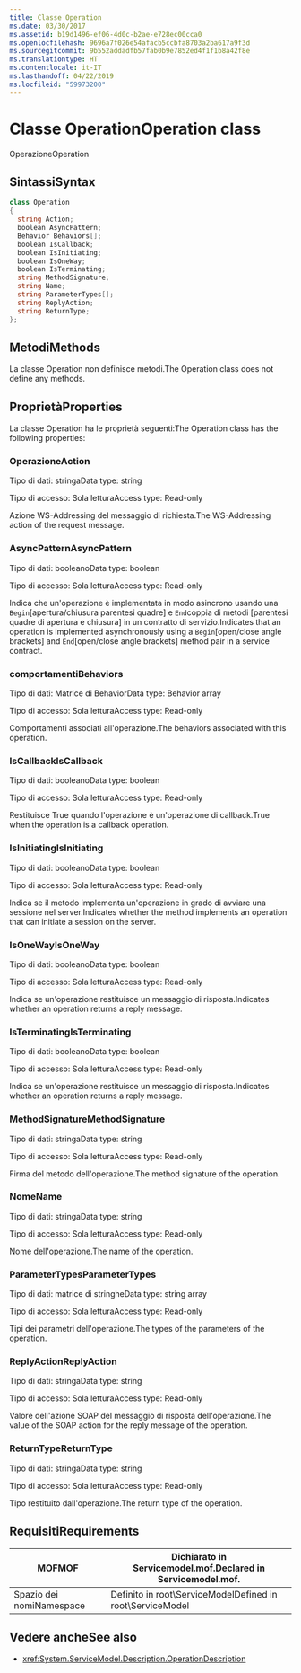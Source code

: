 ```yaml
---
title: Classe Operation
ms.date: 03/30/2017
ms.assetid: b19d1496-ef06-4d0c-b2ae-e728ec00cca0
ms.openlocfilehash: 9696a7f026e54afacb5ccbfa8703a2ba617a9f3d
ms.sourcegitcommit: 9b552addadfb57fab0b9e7852ed4f1f1b8a42f8e
ms.translationtype: HT
ms.contentlocale: it-IT
ms.lasthandoff: 04/22/2019
ms.locfileid: "59973200"
---
```

# <a name="operation-class"></a><span data-ttu-id="59e53-102">Classe Operation</span><span class="sxs-lookup"><span data-stu-id="59e53-102">Operation class</span></span>
<span data-ttu-id="59e53-103">Operazione</span><span class="sxs-lookup"><span data-stu-id="59e53-103">Operation</span></span>  
  
## <a name="syntax"></a><span data-ttu-id="59e53-104">Sintassi</span><span class="sxs-lookup"><span data-stu-id="59e53-104">Syntax</span></span>  
  
```csharp
class Operation  
{  
  string Action;  
  boolean AsyncPattern;  
  Behavior Behaviors[];  
  boolean IsCallback;  
  boolean IsInitiating;  
  boolean IsOneWay;  
  boolean IsTerminating;  
  string MethodSignature;  
  string Name;  
  string ParameterTypes[];  
  string ReplyAction;  
  string ReturnType;  
};  
```  
  
## <a name="methods"></a><span data-ttu-id="59e53-105">Metodi</span><span class="sxs-lookup"><span data-stu-id="59e53-105">Methods</span></span>  
 <span data-ttu-id="59e53-106">La classe Operation non definisce metodi.</span><span class="sxs-lookup"><span data-stu-id="59e53-106">The Operation class does not define any methods.</span></span>  
  
## <a name="properties"></a><span data-ttu-id="59e53-107">Proprietà</span><span class="sxs-lookup"><span data-stu-id="59e53-107">Properties</span></span>  
 <span data-ttu-id="59e53-108">La classe Operation ha le proprietà seguenti:</span><span class="sxs-lookup"><span data-stu-id="59e53-108">The Operation class has the following properties:</span></span>  
  
### <a name="action"></a><span data-ttu-id="59e53-109">Operazione</span><span class="sxs-lookup"><span data-stu-id="59e53-109">Action</span></span>  
 <span data-ttu-id="59e53-110">Tipo di dati: stringa</span><span class="sxs-lookup"><span data-stu-id="59e53-110">Data type: string</span></span>  
  
 <span data-ttu-id="59e53-111">Tipo di accesso: Sola lettura</span><span class="sxs-lookup"><span data-stu-id="59e53-111">Access type: Read-only</span></span>  
  
 <span data-ttu-id="59e53-112">Azione WS-Addressing del messaggio di richiesta.</span><span class="sxs-lookup"><span data-stu-id="59e53-112">The WS-Addressing action of the request message.</span></span>  
  
### <a name="asyncpattern"></a><span data-ttu-id="59e53-113">AsyncPattern</span><span class="sxs-lookup"><span data-stu-id="59e53-113">AsyncPattern</span></span>  
 <span data-ttu-id="59e53-114">Tipo di dati: booleano</span><span class="sxs-lookup"><span data-stu-id="59e53-114">Data type: boolean</span></span>  
  
 <span data-ttu-id="59e53-115">Tipo di accesso: Sola lettura</span><span class="sxs-lookup"><span data-stu-id="59e53-115">Access type: Read-only</span></span>  
  
 <span data-ttu-id="59e53-116">Indica che un'operazione è implementata in modo asincrono usando una `Begin`[apertura/chiusura parentesi quadre] e `End`coppia di metodi [parentesi quadre di apertura e chiusura] in un contratto di servizio.</span><span class="sxs-lookup"><span data-stu-id="59e53-116">Indicates that an operation is implemented asynchronously using a `Begin`[open/close angle brackets] and `End`[open/close angle brackets] method pair in a service contract.</span></span>  
  
### <a name="behaviors"></a><span data-ttu-id="59e53-117">comportamenti</span><span class="sxs-lookup"><span data-stu-id="59e53-117">Behaviors</span></span>  
 <span data-ttu-id="59e53-118">Tipo di dati: Matrice di Behavior</span><span class="sxs-lookup"><span data-stu-id="59e53-118">Data type: Behavior array</span></span>  
  
 <span data-ttu-id="59e53-119">Tipo di accesso: Sola lettura</span><span class="sxs-lookup"><span data-stu-id="59e53-119">Access type: Read-only</span></span>  
  
 <span data-ttu-id="59e53-120">Comportamenti associati all'operazione.</span><span class="sxs-lookup"><span data-stu-id="59e53-120">The behaviors associated with this operation.</span></span>  
  
### <a name="iscallback"></a><span data-ttu-id="59e53-121">IsCallback</span><span class="sxs-lookup"><span data-stu-id="59e53-121">IsCallback</span></span>  
 <span data-ttu-id="59e53-122">Tipo di dati: booleano</span><span class="sxs-lookup"><span data-stu-id="59e53-122">Data type: boolean</span></span>  
  
 <span data-ttu-id="59e53-123">Tipo di accesso: Sola lettura</span><span class="sxs-lookup"><span data-stu-id="59e53-123">Access type: Read-only</span></span>  
  
 <span data-ttu-id="59e53-124">Restituisce True quando l'operazione è un'operazione di callback.</span><span class="sxs-lookup"><span data-stu-id="59e53-124">True when the operation is a callback operation.</span></span>  
  
### <a name="isinitiating"></a><span data-ttu-id="59e53-125">IsInitiating</span><span class="sxs-lookup"><span data-stu-id="59e53-125">IsInitiating</span></span>  
 <span data-ttu-id="59e53-126">Tipo di dati: booleano</span><span class="sxs-lookup"><span data-stu-id="59e53-126">Data type: boolean</span></span>  
  
 <span data-ttu-id="59e53-127">Tipo di accesso: Sola lettura</span><span class="sxs-lookup"><span data-stu-id="59e53-127">Access type: Read-only</span></span>  
  
 <span data-ttu-id="59e53-128">Indica se il metodo implementa un'operazione in grado di avviare una sessione nel server.</span><span class="sxs-lookup"><span data-stu-id="59e53-128">Indicates whether the method implements an operation that can initiate a session on the server.</span></span>  
  
### <a name="isoneway"></a><span data-ttu-id="59e53-129">IsOneWay</span><span class="sxs-lookup"><span data-stu-id="59e53-129">IsOneWay</span></span>  
 <span data-ttu-id="59e53-130">Tipo di dati: booleano</span><span class="sxs-lookup"><span data-stu-id="59e53-130">Data type: boolean</span></span>  
  
 <span data-ttu-id="59e53-131">Tipo di accesso: Sola lettura</span><span class="sxs-lookup"><span data-stu-id="59e53-131">Access type: Read-only</span></span>  
  
 <span data-ttu-id="59e53-132">Indica se un'operazione restituisce un messaggio di risposta.</span><span class="sxs-lookup"><span data-stu-id="59e53-132">Indicates whether an operation returns a reply message.</span></span>  
  
### <a name="isterminating"></a><span data-ttu-id="59e53-133">IsTerminating</span><span class="sxs-lookup"><span data-stu-id="59e53-133">IsTerminating</span></span>  
 <span data-ttu-id="59e53-134">Tipo di dati: booleano</span><span class="sxs-lookup"><span data-stu-id="59e53-134">Data type: boolean</span></span>  
  
 <span data-ttu-id="59e53-135">Tipo di accesso: Sola lettura</span><span class="sxs-lookup"><span data-stu-id="59e53-135">Access type: Read-only</span></span>  
  
 <span data-ttu-id="59e53-136">Indica se un'operazione restituisce un messaggio di risposta.</span><span class="sxs-lookup"><span data-stu-id="59e53-136">Indicates whether an operation returns a reply message.</span></span>  
  
### <a name="methodsignature"></a><span data-ttu-id="59e53-137">MethodSignature</span><span class="sxs-lookup"><span data-stu-id="59e53-137">MethodSignature</span></span>  
 <span data-ttu-id="59e53-138">Tipo di dati: stringa</span><span class="sxs-lookup"><span data-stu-id="59e53-138">Data type: string</span></span>  
  
 <span data-ttu-id="59e53-139">Tipo di accesso: Sola lettura</span><span class="sxs-lookup"><span data-stu-id="59e53-139">Access type: Read-only</span></span>  
  
 <span data-ttu-id="59e53-140">Firma del metodo dell'operazione.</span><span class="sxs-lookup"><span data-stu-id="59e53-140">The method signature of the operation.</span></span>  
  
### <a name="name"></a><span data-ttu-id="59e53-141">Nome</span><span class="sxs-lookup"><span data-stu-id="59e53-141">Name</span></span>  
 <span data-ttu-id="59e53-142">Tipo di dati: stringa</span><span class="sxs-lookup"><span data-stu-id="59e53-142">Data type: string</span></span>  
  
 <span data-ttu-id="59e53-143">Tipo di accesso: Sola lettura</span><span class="sxs-lookup"><span data-stu-id="59e53-143">Access type: Read-only</span></span>  
  
 <span data-ttu-id="59e53-144">Nome dell'operazione.</span><span class="sxs-lookup"><span data-stu-id="59e53-144">The name of the operation.</span></span>  
  
### <a name="parametertypes"></a><span data-ttu-id="59e53-145">ParameterTypes</span><span class="sxs-lookup"><span data-stu-id="59e53-145">ParameterTypes</span></span>  
 <span data-ttu-id="59e53-146">Tipo di dati: matrice di stringhe</span><span class="sxs-lookup"><span data-stu-id="59e53-146">Data type: string array</span></span>  
  
 <span data-ttu-id="59e53-147">Tipo di accesso: Sola lettura</span><span class="sxs-lookup"><span data-stu-id="59e53-147">Access type: Read-only</span></span>  
  
 <span data-ttu-id="59e53-148">Tipi dei parametri dell'operazione.</span><span class="sxs-lookup"><span data-stu-id="59e53-148">The types of the parameters of the operation.</span></span>  
  
### <a name="replyaction"></a><span data-ttu-id="59e53-149">ReplyAction</span><span class="sxs-lookup"><span data-stu-id="59e53-149">ReplyAction</span></span>  
 <span data-ttu-id="59e53-150">Tipo di dati: stringa</span><span class="sxs-lookup"><span data-stu-id="59e53-150">Data type: string</span></span>  
  
 <span data-ttu-id="59e53-151">Tipo di accesso: Sola lettura</span><span class="sxs-lookup"><span data-stu-id="59e53-151">Access type: Read-only</span></span>  
  
 <span data-ttu-id="59e53-152">Valore dell'azione SOAP del messaggio di risposta dell'operazione.</span><span class="sxs-lookup"><span data-stu-id="59e53-152">The value of the SOAP action for the reply message of the operation.</span></span>  
  
### <a name="returntype"></a><span data-ttu-id="59e53-153">ReturnType</span><span class="sxs-lookup"><span data-stu-id="59e53-153">ReturnType</span></span>  
 <span data-ttu-id="59e53-154">Tipo di dati: stringa</span><span class="sxs-lookup"><span data-stu-id="59e53-154">Data type: string</span></span>  
  
 <span data-ttu-id="59e53-155">Tipo di accesso: Sola lettura</span><span class="sxs-lookup"><span data-stu-id="59e53-155">Access type: Read-only</span></span>  
  
 <span data-ttu-id="59e53-156">Tipo restituito dall'operazione.</span><span class="sxs-lookup"><span data-stu-id="59e53-156">The return type of the operation.</span></span>  
  
## <a name="requirements"></a><span data-ttu-id="59e53-157">Requisiti</span><span class="sxs-lookup"><span data-stu-id="59e53-157">Requirements</span></span>  
  
|<span data-ttu-id="59e53-158">MOF</span><span class="sxs-lookup"><span data-stu-id="59e53-158">MOF</span></span>|<span data-ttu-id="59e53-159">Dichiarato in Servicemodel.mof.</span><span class="sxs-lookup"><span data-stu-id="59e53-159">Declared in Servicemodel.mof.</span></span>|  
|---------|-----------------------------------|  
|<span data-ttu-id="59e53-160">Spazio dei nomi</span><span class="sxs-lookup"><span data-stu-id="59e53-160">Namespace</span></span>|<span data-ttu-id="59e53-161">Definito in root\ServiceModel</span><span class="sxs-lookup"><span data-stu-id="59e53-161">Defined in root\ServiceModel</span></span>|  
  
## <a name="see-also"></a><span data-ttu-id="59e53-162">Vedere anche</span><span class="sxs-lookup"><span data-stu-id="59e53-162">See also</span></span>

- <xref:System.ServiceModel.Description.OperationDescription>
